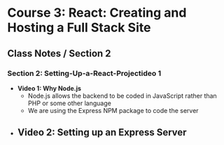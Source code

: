 # Course 3: React: Creating and Hosting a Full Stack Site
## Class Notes / Section 2

### Section 2: Setting-Up-a-React-Projectideo 1
- __Video 1: Why Node.js__
  - Node.js allows the backend to be coded in JavaScript rather than PHP or some other language
  - We are using the Express NPM package to code the server
- __Video 2: Setting up an Express Server__
  - 

